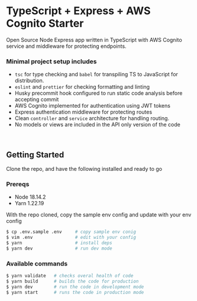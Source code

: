 # TypeScript + Express + AWS Cognito Starter

Open Source Node Express app written in TypeScript with AWS Cognito service and
middleware for protecting endpoints.

### Minimal project setup includes

- `tsc` for type checking and `babel` for transpiling TS to JavaScript for
  distribution.
- `eslint` and `prettier` for checking formatting and linting
- Husky precommit hook configured to run static code analysis before accepting
  commit
- AWS Cognito implemented for authentication using JWT tokens
- Express authentication middleware for protecting routes
- Clean `controller` and `service` architecture for handling routing.
- No models or views are included in the API only version of the code

<br/>

## Getting Started

Clone the repo, and have the following installed and ready to go

### Prereqs

- Node 18.14.2
- Yarn 1.22.19

With the repo cloned, copy the sample env config and update with your env config

```bash
$ cp .env.sample .env     # copy sample env conig
$ vim .env                # edit with your config
$ yarn                    # install deps
$ yarn dev                # run dev mode
```

### Available commands

```bash
$ yarn validate   # checks overal health of code
$ yarn build      # builds the code for production
$ yarn dev        # run the code in development mode
$ yarn start      # runs the code in production mode
```
